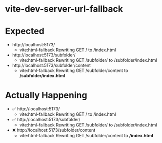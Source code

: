 # vite-dev-server-url-fallback

# Expected

- http://localhost:5173/
    - vite:html-fallback Rewriting GET / to /index.html
- http://localhost:5173/subfolder/
    - vite:html-fallback Rewriting GET /subfolder/ to /subfolder/index.html
- http://localhost:5173/subfolder/content
    - vite:html-fallback Rewriting GET /subfolder/content to **/subfolder/index.html**


# Actually Happening

- ✅ http://localhost:5173/
    - vite:html-fallback Rewriting GET / to /index.html
- ✅ http://localhost:5173/subfolder/
    - vite:html-fallback Rewriting GET /subfolder/ to /subfolder/index.html
- ❌ http://localhost:5173/subfolder/content
    - vite:html-fallback Rewriting GET /subfolder/content to **/index.html**

